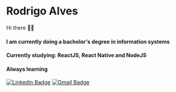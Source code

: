 # Rodrigo Alves

Hi there 👋🏻

#### I am currently doing a bachelor's degree in information systems

#### Currently studying: ReactJS, React Native and NodeJS

#### Always learning



[![Linkedin Badge](https://img.shields.io/badge/-Rodrigo%20Alves-blue?style=flat-square&logo=Linkedin&logoColor=white&link=https://www.linkedin.com/in/rodrigo-alves-dev/)](https://www.linkedin.com/in/rodrigo-alves-dev/) 
[![Gmail Badge](https://img.shields.io/badge/-rodrigoalvesbrasileiro@gmail.com-red?style=flat-square&logo=Gmail&logoColor=white&link=mailto:rodrigoalvesbrasileiro@gmail.com)](mailto:rodrigoalvesbrasileiro@gmail.com)
